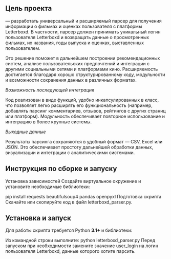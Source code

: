 ## Цель проекта
— разработать универсальный и расширяемый парсер для получения информации о фильмах и оценках пользователя с платформы Letterboxd. В частности, парсер должен принимать уникальный логин пользователя Letterboxd и возвращать данные о просмотренных фильмах, их названия, годы выпуска и оценках, выставленных пользователем.

Это решение поможет в дальнейшем построении рекомендационных систем, анализе пользовательских предпочтений и интеграции с другими социальными сетями и платформами кино. Расширяемость достигается благодаря хорошо структурированному коду, модульности и возможности сохранения данных в различных форматах.

_Возможность последующей интеграции_

Код реализован в виде функций, удобно инкапсулированных в класс, что позволяет легко расширять его функциональность (например, добавлять парсинг комментариев, отзывов, рейтингов с других страниц или платформ). Модульность обеспечивает повторное использование и интеграцию в более крупные системы.

_Выходные данные_

Результаты парсинга сохраняются в удобный формат — CSV, Excel или JSON. Это обеспечивает простоту дальнейшей обработки данных, визуализации и интеграции с аналитическими системами.

## Инструкция по сборке и запуску
Установка зависимостей
Создайте виртуальное окружение и установите необходимые библиотеки:

pip install requests beautifulsoup4 pandas openpyxl
Подготовка скрипта
Скачайте или скопируйте код в файл letterboxd_parser.py.


##  Установка и запуск

Для работы скрипта требуется Python **3.1+** и библиотеки:

Из командной строки выполните:
python letterboxd_parser.py
Перед запуском при необходимости замените значение user_login на логин пользователя Letterboxd, данные которого хотите парсить.




